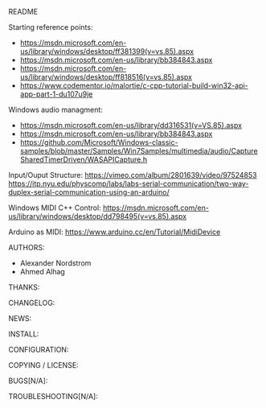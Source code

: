 README

Starting reference points:
 - https://msdn.microsoft.com/en-us/library/windows/desktop/ff381399(v=vs.85).aspx
 - https://msdn.microsoft.com/en-us/library/bb384843.aspx
 - https://msdn.microsoft.com/en-us/library/windows/desktop/ff818516(v=vs.85).aspx
 - https://www.codementor.io/malortie/c-cpp-tutorial-build-win32-api-app-part-1-du107u9je
 
Windows audio managment:
 - https://msdn.microsoft.com/en-us/library/dd316531(v=VS.85).aspx
 - https://msdn.microsoft.com/en-us/library/bb384843.aspx
 - https://github.com/Microsoft/Windows-classic-samples/blob/master/Samples/Win7Samples/multimedia/audio/CaptureSharedTimerDriven/WASAPICapture.h

Input/Ouput Structure:
https://vimeo.com/album/2801639/video/97524853
https://itp.nyu.edu/physcomp/labs/labs-serial-communication/two-way-duplex-serial-communication-using-an-arduino/

Windows MIDI C++ Control:
https://msdn.microsoft.com/en-us/library/windows/desktop/dd798495(v=vs.85).aspx

Arduino as MIDI:
https://www.arduino.cc/en/Tutorial/MidiDevice

AUTHORS:
 - Alexander Nordstrom
 - Ahmed Alhag
 
THANKS:

CHANGELOG:

NEWS:

INSTALL:

CONFIGURATION:

COPYING / LICENSE:

BUGS[N/A]:

TROUBLESHOOTING[N/A]:
